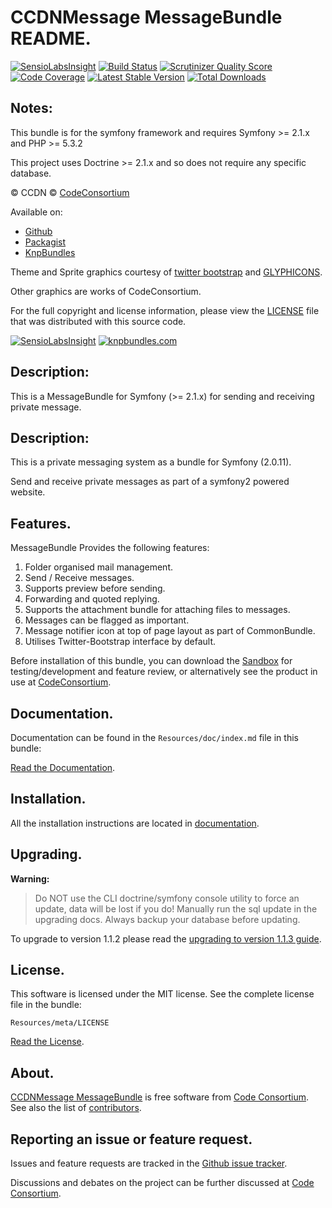 CCDNMessage MessageBundle README.
=============================

[![SensioLabsInsight](https://insight.sensiolabs.com/projects/1cc3942c-57b7-4c6f-8e8b-f74bc4ebb234/mini.png)](https://insight.sensiolabs.com/projects/1cc3942c-57b7-4c6f-8e8b-f74bc4ebb234) [![Build Status](https://secure.travis-ci.org/codeconsortium/CCDNMessageMessageBundle.png)](https://travis-ci.org/codeconsortium/CCDNMessageMessageBundle) [![Scrutinizer Quality Score](https://scrutinizer-ci.com/g/codeconsortium/CCDNMessageMessageBundle/badges/quality-score.png?s=5fe7a2cc2e7dbee7a4e9eb7ddae6944553d400b3)](https://scrutinizer-ci.com/g/codeconsortium/CCDNMessageMessageBundle/) [![Code Coverage](https://scrutinizer-ci.com/g/codeconsortium/CCDNMessageMessageBundle/badges/coverage.png?s=23ddc79daf881c195bca0f0d23bcc183148d1a7f)](https://scrutinizer-ci.com/g/codeconsortium/CCDNMessageMessageBundle/) [![Latest Stable Version](https://poser.pugx.org/codeconsortium/ccdn-message-bundle/v/stable.png)](https://packagist.org/packages/codeconsortium/ccdn-message-bundle) [![Total Downloads](https://poser.pugx.org/codeconsortium/ccdn-message-bundle/downloads.png)](https://packagist.org/packages/codeconsortium/ccdn-message-bundle)

## Notes: 

This bundle is for the symfony framework and requires Symfony >= 2.1.x and PHP >= 5.3.2
  
This project uses Doctrine >= 2.1.x and so does not require any specific database.
  

&copy; CCDN &copy; [CodeConsortium](http://www.codeconsortium.com/)

Available on:
* [Github](http://www.github.com/codeconsortium/CCDNMessageMessageBundle)
* [Packagist](https://packagist.org/packages/codeconsortium/ccdn-message-bundle)
* [KnpBundles](http://knpbundles.com/codeconsortium/CCDNMessageMessageBundle)

Theme and Sprite graphics courtesy of [twitter bootstrap](http://twitter.github.com/bootstrap/index.html) and [GLYPHICONS](http://glyphicons.com/).

Other graphics are works of CodeConsortium.

For the full copyright and license information, please view the [LICENSE](http://github.com/codeconsortium/CCDNMessageMessageBundle/blob/master/Resources/meta/LICENSE) file that was distributed with this source code.

[![SensioLabsInsight](https://insight.sensiolabs.com/projects/1cc3942c-57b7-4c6f-8e8b-f74bc4ebb234/big.png)](https://insight.sensiolabs.com/projects/1cc3942c-57b7-4c6f-8e8b-f74bc4ebb234)
[![knpbundles.com](http://knpbundles.com/codeconsortium/CCDNMessageMessageBundle/badge-short)](http://knpbundles.com/codeconsortium/CCDNMessageMessageBundle) 

## Description:

This is a MessageBundle for Symfony (>= 2.1.x) for sending and receiving private message.

## Description:

This is a private messaging system as a bundle for Symfony (2.0.11).

Send and receive private messages as part of a symfony2 powered website.

## Features.

MessageBundle Provides the following features:

1. Folder organised mail management.
2. Send / Receive messages.
3. Supports preview before sending.
4. Forwarding and quoted replying.
5. Supports the attachment bundle for attaching files to messages.
6. Messages can be flagged as important.
7. Message notifier icon at top of page layout as part of CommonBundle.
8. Utilises Twitter-Bootstrap interface by default.

Before installation of this bundle, you can download the [Sandbox](https://github.com/codeconsortium/CCDNSandBox) for testing/development and feature review, or alternatively see the product in use at [CodeConsortium](http://www.codeconsortium.com).

## Documentation.

Documentation can be found in the `Resources/doc/index.md` file in this bundle:

[Read the Documentation](http://github.com/codeconsortium/CCDNMessageMessageBundle/blob/master/Resources/doc/index.md).

## Installation.

All the installation instructions are located in [documentation](http://github.com/codeconsortium/CCDNMessageMessageBundle/blob/master/Resources/doc/install.md).

## Upgrading.

**Warning:**

> Do NOT use the CLI doctrine/symfony console utility to force an update, data will be lost if you do!
> Manually run the sql update in the upgrading docs. Always backup your database before updating.

To upgrade to version 1.1.2 please read the [upgrading to version 1.1.3 guide](http://github.com/codeconsortium/CCDNMessageMessageBundle/blob/v1.1.3/Resources/doc/upgrading_to_1_1_3.md).

## License.

This software is licensed under the MIT license. See the complete license file in the bundle:

	Resources/meta/LICENSE

[Read the License](http://github.com/codeconsortium/CCDNMessageMessageBundle/blob/master/Resources/meta/LICENSE).

## About.

[CCDNMessage MessageBundle](http://github.com/codeconsortium/CCDNMessageMessageBundle) is free software from [Code Consortium](http://www.codeconsortium.com). 
See also the list of [contributors](http://github.com/codeconsortium/CCDNMessageMessageBundle/contributors).

## Reporting an issue or feature request.

Issues and feature requests are tracked in the [Github issue tracker](http://github.com/codeconsortium/CCDNMessageMessageBundle/issues).

Discussions and debates on the project can be further discussed at [Code Consortium](http://www.codeconsortium.com).
